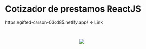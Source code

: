 # Cotizador de prestamos ReactJS

https://gifted-carson-03cd85.netlify.app/ -> Link 


<p align="center">
      <br><br>
      <img src="https://raw.githubusercontent.com/JairKevinFG/cotizador-de-prestamos/master/src/images/1.png">
</p>

